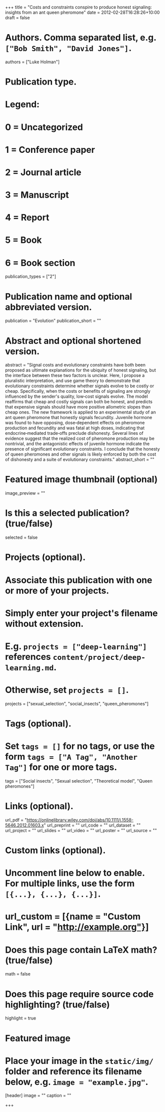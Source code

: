 +++
title = "Costs and constraints conspire to produce honest signaling: insights from an ant queen pheromone"
date = 2012-02-28T16:28:26+10:00
draft = false

# Authors. Comma separated list, e.g. `["Bob Smith", "David Jones"]`.
authors = ["Luke Holman"]

# Publication type.
# Legend:
# 0 = Uncategorized
# 1 = Conference paper
# 2 = Journal article
# 3 = Manuscript
# 4 = Report
# 5 = Book
# 6 = Book section
publication_types = ["2"]

# Publication name and optional abbreviated version.
publication = "Evolution"
publication_short = ""

# Abstract and optional shortened version.
abstract = "Signal costs and evolutionary constraints have both been proposed as ultimate explanations for the ubiquity of honest signaling, but the interface between these two factors is unclear. Here, I propose a pluralistic interpretation, and use game theory to demonstrate that evolutionary constraints determine whether signals evolve to be costly or cheap. Specifically, when the costs or benefits of signaling are strongly influenced by the sender's quality, low‐cost signals evolve. The model reaffirms that cheap and costly signals can both be honest, and predicts that expensive signals should have more positive allometric slopes than cheap ones. The new framework is applied to an experimental study of an ant queen pheromone that honestly signals fecundity. Juvenile hormone was found to have opposing, dose‐dependent effects on pheromone production and fecundity and was fatal at high doses, indicating that endocrine‐mediated trade‐offs preclude dishonesty. Several lines of evidence suggest that the realized cost of pheromone production may be nontrivial, and the antagonistic effects of juvenile hormone indicate the presence of significant evolutionary constraints. I conclude that the honesty of queen pheromones and other signals is likely enforced by both the cost of dishonesty and a suite of evolutionary constraints."
abstract_short = ""

# Featured image thumbnail (optional)
image_preview = ""

# Is this a selected publication? (true/false)
selected = false

# Projects (optional).
#   Associate this publication with one or more of your projects.
#   Simply enter your project's filename without extension.
#   E.g. `projects = ["deep-learning"]` references `content/project/deep-learning.md`.
#   Otherwise, set `projects = []`.
projects = ["sexual_selection", "social_insects", "queen_pheromones"]

# Tags (optional).
#   Set `tags = []` for no tags, or use the form `tags = ["A Tag", "Another Tag"]` for one or more tags.
tags = ["Social insects", "Sexual selection", "Theoretical model", "Queen pheromones"]

# Links (optional).
url_pdf = "https://onlinelibrary.wiley.com/doi/abs/10.1111/j.1558-5646.2012.01603.x"
url_preprint = ""
url_code = ""
url_dataset = ""
url_project = ""
url_slides = ""
url_video = ""
url_poster = ""
url_source = ""

# Custom links (optional).
#   Uncomment line below to enable. For multiple links, use the form `[{...}, {...}, {...}]`.
# url_custom = [{name = "Custom Link", url = "http://example.org"}]

# Does this page contain LaTeX math? (true/false)
math = false

# Does this page require source code highlighting? (true/false)
highlight = true

# Featured image
# Place your image in the `static/img/` folder and reference its filename below, e.g. `image = "example.jpg"`.
[header]
image = ""
caption = ""

+++
